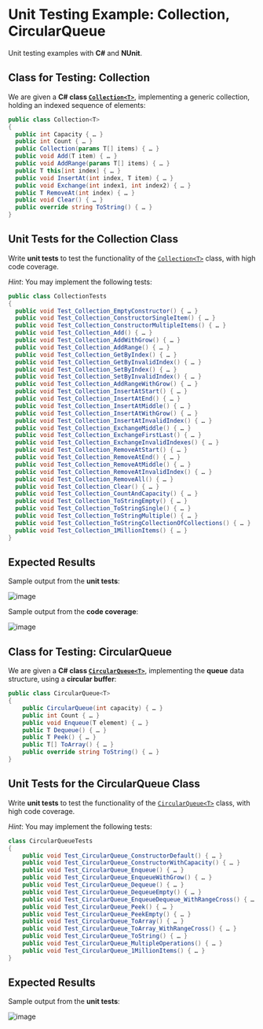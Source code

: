 # Unit Testing Example: Collection<T>, CircularQueue<T>

Unit testing examples with **C#** and **NUnit**.

## Class for Testing: Collection<T>

We are given a **C# class [`Collection<T>`](https://github.com/nakov/UnitTestingExample/blob/main/Collections/Collection.cs)**, implementing a generic collection, holding an indexed sequence of elements:

```cs
public class Collection<T>
{
  public int Capacity { … }
  public int Count { … }
  public Collection(params T[] items) { … }
  public void Add(T item) { … }
  public void AddRange(params T[] items) { … }
  public T this[int index] { … }
  public void InsertAt(int index, T item) { … }
  public void Exchange(int index1, int index2) { … }
  public T RemoveAt(int index) { … }
  public void Clear() { … }
  public override string ToString() { … }
}
```

## Unit Tests for the Collection<T> Class

Write **unit tests** to test the functionality of the [`Collection<T>`](https://github.com/nakov/UnitTestingExample/blob/main/Collections/Collection.cs) class, with high code coverage.

_Hint_: You may implement the following tests:

```cs
public class CollectionTests
{
  public void Test_Collection_EmptyConstructor() { … }
  public void Test_Collection_ConstructorSingleItem() { … }
  public void Test_Collection_ConstructorMultipleItems() { … }
  public void Test_Collection_Add() { … }
  public void Test_Collection_AddWithGrow() { … }
  public void Test_Collection_AddRange() { … }
  public void Test_Collection_GetByIndex() { … }
  public void Test_Collection_GetByInvalidIndex() { … }
  public void Test_Collection_SetByIndex() { … }
  public void Test_Collection_SetByInvalidIndex() { … }
  public void Test_Collection_AddRangeWithGrow() { … }
  public void Test_Collection_InsertAtStart() { … }
  public void Test_Collection_InsertAtEnd() { … }
  public void Test_Collection_InsertAtMiddle() { … }
  public void Test_Collection_InsertAtWithGrow() { … }
  public void Test_Collection_InsertAtInvalidIndex() { … }
  public void Test_Collection_ExchangeMiddle() { … }
  public void Test_Collection_ExchangeFirstLast() { … }
  public void Test_Collection_ExchangeInvalidIndexes() { … }
  public void Test_Collection_RemoveAtStart() { … }
  public void Test_Collection_RemoveAtEnd() { … }
  public void Test_Collection_RemoveAtMiddle() { … }
  public void Test_Collection_RemoveAtInvalidIndex() { … }
  public void Test_Collection_RemoveAll() { … }
  public void Test_Collection_Clear() { … }
  public void Test_Collection_CountAndCapacity() { … }
  public void Test_Collection_ToStringEmpty() { … }
  public void Test_Collection_ToStringSingle() { … }
  public void Test_Collection_ToStringMultiple() { … }
  public void Test_Collection_ToStringCollectionOfCollections() { … }
  public void Test_Collection_1MillionItems() { … }
}
```

## Expected Results

Sample output from the **unit tests**:

![image](https://user-images.githubusercontent.com/1689586/114179602-e0500380-9947-11eb-8cb2-737823fe5f62.png)

Sample output from the **code coverage**:

![image](https://user-images.githubusercontent.com/1689586/114179830-2a38e980-9948-11eb-8e4d-a21069de0088.png)


## Class for Testing: CircularQueue<T>

We are given a **C# class [`CircularQueue<T>`](https://github.com/nakov/UnitTestingExample/blob/main/Collections/CircularQueue.cs)**, implementing the **queue** data structure, using a **circular buffer**:

```cs
public class CircularQueue<T>
{
    public CircularQueue(int capacity) { … }
    public int Count { … }
    public void Enqueue(T element) { … }
    public T Dequeue() { … }
    public T Peek() { … }
    public T[] ToArray() { … }
    public override string ToString() { … }
}
```

## Unit Tests for the CircularQueue<T> Class

Write **unit tests** to test the functionality of the [`CircularQueue<T>`](https://github.com/nakov/UnitTestingExample/blob/main/Collections/CircularQueue.cs) class, with high code coverage.

_Hint_: You may implement the following tests:

```cs
class CircularQueueTests
{
    public void Test_CircularQueue_ConstructorDefault() { … }
    public void Test_CircularQueue_ConstructorWithCapacity() { … }
    public void Test_CircularQueue_Enqueue() { … }
    public void Test_CircularQueue_EnqueueWithGrow() { … }
    public void Test_CircularQueue_Dequeue() { … }
    public void Test_CircularQueue_DequeueEmpty() { … }
    public void Test_CircularQueue_EnqueueDequeue_WithRangeCross() { … }
    public void Test_CircularQueue_Peek() { … }
    public void Test_CircularQueue_PeekEmpty() { … }
    public void Test_CircularQueue_ToArray() { … }
    public void Test_CircularQueue_ToArray_WithRangeCross() { … }
    public void Test_CircularQueue_ToString() { … }
    public void Test_CircularQueue_MultipleOperations() { … }
    public void Test_CircularQueue_1MillionItems() { … }
}
```

## Expected Results

Sample output from the **unit tests**:

![image](https://user-images.githubusercontent.com/1689586/115532136-30ab5780-a29e-11eb-88ab-338cdcfd9a22.png)

